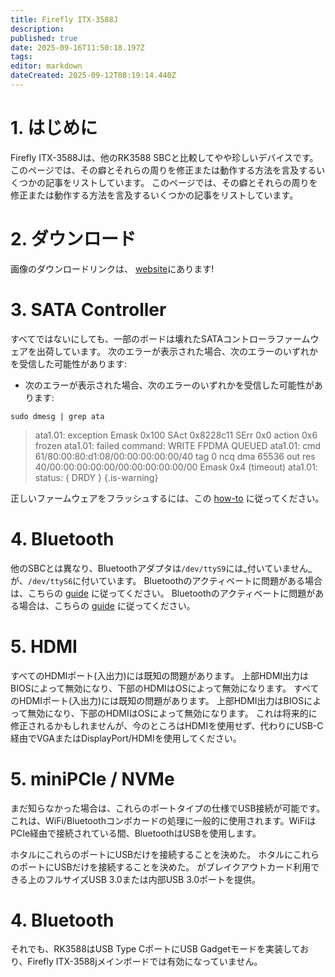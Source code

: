 ```yaml
---
title: Firefly ITX-3588J
description:
published: true
date: 2025-09-16T11:50:18.197Z
tags:
editor: markdown
dateCreated: 2025-09-12T08:19:14.440Z
---
```


# 1. はじめに

Firefly ITX-3588Jは、他のRK3588 SBCと比較してやや珍しいデバイスです。 このページでは、その癖とそれらの周りを修正または動作する方法を言及するいくつかの記事をリストしています。 このページでは、その癖とそれらの周りを修正または動作する方法を言及するいくつかの記事をリストしています。

# 2. ダウンロード

画像のダウンロードリンクは、 [website](https://bredos.org/download.html)にあります!

# 3. SATA Controller

すべてではないにしても、一部のボードは壊れたSATAコントローラファームウェアを出荷しています。
次のエラーが表示された場合、次のエラーのいずれかを受信した可能性があります:

- 次のエラーが表示された場合、次のエラーのいずれかを受信した可能性があります:

```
sudo dmesg | grep ata
```

> ata1.01: exception Emask 0x100 SAct 0x8228c11 SErr 0x0 action 0x6 frozen
> ata1.01: failed command: WRITE FPDMA QUEUED
> ata1.01: cmd 61/80:00:80:d1:08/00:00:00:00:00/40 tag 0 ncq dma 65536 out
> res 40/00:00:00:00:00/00:00:00:00:00/00 Emask 0x4 (timeout)
> ata1.01: status: { DRDY }
> {.is-warning}

正しいファームウェアをフラッシュするには、この [how-to](/en/ITX-3588J/sata-firmware-fix) に従ってください。

# 4. Bluetooth

他のSBCとは異なり、Bluetoothアダプタは`/dev/ttyS9`には_付いていません_が、`/dev/ttyS6`に付いています。 Bluetoothのアクティベートに問題がある場合は、こちらの [guide](/en/itx-3588j/Bluetooth-Fix) に従ってください。 Bluetoothのアクティベートに問題がある場合は、こちらの [guide](/en/itx-3588j/Bluetooth-Fix) に従ってください。

# 5. HDMI

すべてのHDMIポート(入出力)には既知の問題があります。 上部HDMI出力はBIOSによって無効になり、下部のHDMIはOSによって無効になります。 すべてのHDMIポート(入出力)には既知の問題があります。 上部HDMI出力はBIOSによって無効になり、下部のHDMIはOSによって無効になります。 これは将来的に修正されるかもしれませんが、今のところはHDMIを使用せず、代わりにUSB-C経由でVGAまたはDisplayPort/HDMIを使用してください。

# 5. miniPCIe / NVMe

まだ知らなかった場合は、これらのポートタイプの仕様でUSB接続が可能です。 これは、WiFi/Bluetoothコンボカードの処理に一般的に使用されます。WiFiはPCIe経由で接続されている間、BluetoothはUSBを使用します。

ホタルにこれらのポートにUSBだけを接続することを決めた。 ホタルにこれらのポートにUSBだけを接続することを決めた。 がブレイクアウトカード利用できる上のフルサイズUSB 3.0または内部USB 3.0ポートを提供。

# 4. Bluetooth

それでも、RK3588はUSB Type CポートにUSB Gadgetモードを実装しており、Firefly ITX-3588jメインボードでは有効になっていません。